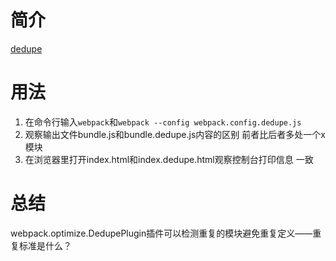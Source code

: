 # 简介
[dedupe](https://github.com/webpack/webpack/tree/master/examples/dedupe)

# 用法
1. 在命令行输入`webpack`和`webpack --config webpack.config.dedupe.js`
2. 观察输出文件bundle.js和bundle.dedupe.js内容的区别
    前者比后者多处一个x模块
3. 在浏览器里打开index.html和index.dedupe.html观察控制台打印信息
    一致

# 总结
webpack.optimize.DedupePlugin插件可以检测重复的模块避免重复定义——重复标准是什么？